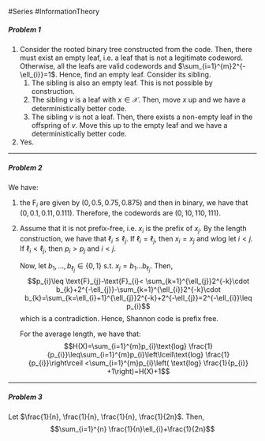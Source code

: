 #Series #InformationTheory 

##### Problem 1
1. Consider the rooted binary tree constructed from the code. Then, there must exist an empty leaf, i.e. a leaf that is not a legitimate codeword. Otherwise, all the leafs are valid codewords and $\sum_{i=1}^{m}2^{-\ell_{i}}=1$. Hence, find an empty leaf. Consider its sibling. 
	1. The sibling is also an empty leaf. This is not possible by construction.
	2. The sibling $v$ is a leaf with $x\in \mathcal{X}$. Then, move $x$ up and we have a deterministically better code.
	3. The sibling $v$ is not a leaf. Then, there exists a non-empty leaf in the offspring of $v$. Move this up to the empty leaf and we have a deterministically better code.
2. Yes.
---
##### Problem 2
We have:
1. the $\text{F}_{i}$ are given by $(0,0.5,0.75,0.875)$ and then in binary, we have that $(0,0.1,0.11,0.111)$. Therefore, the codewords are $(0,10,110,111)$.
2. Assume that it is not prefix-free, i.e. $x_{i}$ is the prefix of $x_{j}$. By the length construction, we have that $\ell_{i}\leq\ell_{j}$.  If $\ell_{i}=\ell_{j}$, then $x_{i}=x_{j}$ and wlog let $i<j$. If $\ell_{i}<\ell_{j}$, then $p_{i}>p_{j}$ and $i<j$. 

	Now, let $b_{1},\dots ,b_{\ell_{j}}\in \{ 0,1 \}$ s.t. $x_{j}=b_{1}\dots b_{\ell_{j}}$. Then, $$p_{i}\leq \text{F}_{j}-\text{F}_{i}< \sum_{k=1}^{\ell_{j}}2^{-k}\cdot b_{k}+2^{-\ell_{j}}-\sum_{k=1}^{\ell_{i}}2^{-k}\cdot b_{k}=\sum_{k=\ell_{i}+1}^{\ell_{j}}2^{-k}+2^{-\ell_{j}}=2^{-\ell_{i}}\leq p_{i}$$which is a contradiction. Hence, Shannon code is prefix free. 
	
	For the average length, we have that: $$H(X)=\sum_{i=1}^{m}p_{i}\text{log} \frac{1}{p_{i}}\leq\sum_{i=1}^{m}p_{i}\left\lceil\text{log} \frac{1}{p_{i}}\right\rceil <\sum_{i=1}^{m}p_{i}\left( \text{log} \frac{1}{p_{i}} +1\right)=H(X)+1$$

---
##### Problem 3

Let $\frac{1}{n}, \frac{1}{n}, \frac{1}{n}, \frac{1}{2n}$. Then, $$\sum_{i=1}^{n} \frac{1}{n}\ell_{i}+\frac{1}{2n}$$
	
	

